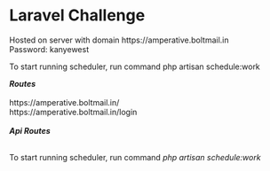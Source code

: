 <h1>Laravel Challenge</h1>
<p>
    Hosted on server with domain https://amperative.boltmail.in
    <br />
    Password: kanyewest
</p>

<p>
    To start running scheduler, run command php artisan schedule:work
</p>


<p>
    <strong><i>Routes</i></strong> 
    <br /> <br />
    https://amperative.boltmail.in/ <br />
    https://amperative.boltmail.in/login <br /> <br />
    <strong><i>Api Routes</i></strong> 
    <br /><br />
    
</p>

<p>
    To start running scheduler, run command <i> php artisan schedule:work </i>
</p>
